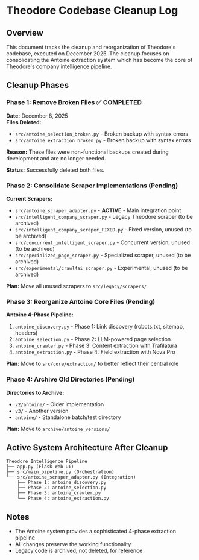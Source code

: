 # Theodore Codebase Cleanup Log

## Overview
This document tracks the cleanup and reorganization of Theodore's codebase, executed on December 2025. The cleanup focuses on consolidating the Antoine extraction system which has become the core of Theodore's company intelligence pipeline.

## Cleanup Phases

### Phase 1: Remove Broken Files ✅ COMPLETED
**Date:** December 8, 2025  
**Files Deleted:**
- `src/antoine_selection_broken.py` - Broken backup with syntax errors
- `src/antoine_extraction_broken.py` - Broken backup with syntax errors

**Reason:** These files were non-functional backups created during development and are no longer needed.

**Status:** Successfully deleted both files.

### Phase 2: Consolidate Scraper Implementations (Pending)
**Current Scrapers:**
- `src/antoine_scraper_adapter.py` - **ACTIVE** - Main integration point
- `src/intelligent_company_scraper.py` - Legacy Theodore scraper (to be archived)
- `src/intelligent_company_scraper_FIXED.py` - Fixed version, unused (to be archived)
- `src/concurrent_intelligent_scraper.py` - Concurrent version, unused (to be archived)
- `src/specialized_page_scraper.py` - Specialized scraper, unused (to be archived)
- `src/experimental/crawl4ai_scraper.py` - Experimental, unused (to be archived)

**Plan:** Move all unused scrapers to `src/legacy/scrapers/`

### Phase 3: Reorganize Antoine Core Files (Pending)
**Antoine 4-Phase Pipeline:**
1. `antoine_discovery.py` - Phase 1: Link discovery (robots.txt, sitemap, headers)
2. `antoine_selection.py` - Phase 2: LLM-powered page selection
3. `antoine_crawler.py` - Phase 3: Content extraction with Trafilatura
4. `antoine_extraction.py` - Phase 4: Field extraction with Nova Pro

**Plan:** Move to `src/core/extraction/` to better reflect their central role

### Phase 4: Archive Old Directories (Pending)
**Directories to Archive:**
- `v2/antoine/` - Older implementation
- `v3/` - Another version
- `antoine/` - Standalone batch/test directory

**Plan:** Move to `archive/antoine_versions/`

## Active System Architecture After Cleanup

```
Theodore Intelligence Pipeline
├── app.py (Flask Web UI)
├── src/main_pipeline.py (Orchestration)
└── src/antoine_scraper_adapter.py (Integration)
    ├── Phase 1: antoine_discovery.py
    ├── Phase 2: antoine_selection.py  
    ├── Phase 3: antoine_crawler.py
    └── Phase 4: antoine_extraction.py
```

## Notes
- The Antoine system provides a sophisticated 4-phase extraction pipeline
- All changes preserve the working functionality
- Legacy code is archived, not deleted, for reference